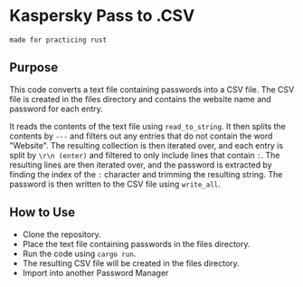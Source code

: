 # Kaspersky Pass to .CSV
`made for practicing rust`

## Purpose
This code converts a text file containing passwords into a CSV file. The CSV file is created in the files directory and contains the website name and password for each entry.

It reads the contents of the text file using `read_to_string`. It then splits the contents by `---` and filters out any entries that do not contain the word "Website". The resulting collection is then iterated over, and each entry is split by `\r\n (enter)` and filtered to only include lines that contain `:`. The resulting lines are then iterated over, and the password is extracted by finding the index of the `:` character and trimming the resulting string. The password is then written to the CSV file using `write_all`.

## How to Use
- Clone the repository.
- Place the text file containing passwords in the files directory.
- Run the code using `cargo run`.
- The resulting CSV file will be created in the files directory.
- Import into another Password Manager
